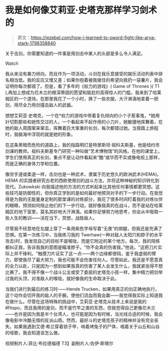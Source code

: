 # 我是如何像艾莉亚·史塔克那样学习剑术的

> 原文：<https://jezebel.com/how-i-learned-to-sword-fight-like-arya-stark-1798358840>

关于击剑，你需要知道的一件事是用剑击中某人的头部是多么令人满足。

Watch

我从来没有暴力倾向，而且作为一项活动，斗剑在我乐意接受的娱乐活动列表中排名相当低。我的反应又慢又差；如果你抱着被我接住的希望向我扔一袋薯片，我会证明你每次都错了。但是，看了多年的《权力的游戏》( Game of Thrones )( T1 ),再加上想成为花木兰的根深蒂固的愿望和尴尬的高得惊人的门槛，我来到了哈莱姆区的一个道场，在那里我花了一个小时，换了一些衣服，大汗淋漓地拿着一把剑，用尽全力用剑撞击敌人的武器。

想想艾莉亚·史塔克，一个在*权力的游戏中带着复仇倾向的小个子惹事鬼，*她用针切割那些和她性交过的人，一个看起来不起作用的小刀片，她敏捷地挥舞着，在她的敌人周围窜来窜去，挥舞着巨大笨重的长剑，每次都错过她。当我踏上旅程时，我脑海中浮现的就是她的形象。

在这条黑暗而危险的道路上，我的指路明灯是特里斯坦·祖科夫斯基，他是纽约市剑课的教师。祖科夫斯基专门研究一种叫做“艺术博物馆”的风格。在他的课堂上，学生们使用真正的长剑，重点不是让动作看起来“酷”或华而不实或像电视上那样，而是正确的身体力学和位置。

像空手道或柔道一样，击剑也是一种武术，隶属于历史悠久的欧洲武术(HEMA)。HEMA 的实践者研究古老的西欧使用剑的战斗方法，并将这种神秘的知识转化到现代。Zukowkski 向我描述他的方法的方式听起来比其他任何事情都更冥想。这些技巧是防御性的，但你真正学到的是如何最好地预测对手的下一步行动。在我觉得是为我的无能量身定制的那堂课的对练部分，我花了很多时间盯着我的对练伙伴的眼睛，预测如何阻止他们的下一步行动，就好像我真的在战斗，而不是站在哈莱姆区的地下室里，莫名其妙地大汗淋漓。如果你足够努力地思考，你会从中吸取一些人生的教训——活在当下，冥想，战胜敌人。

尽管我不经意地在左腿上穿了一条用紫色字母写着“无畏”的绑腿，但我还是充满了恐惧。在第一次练习中，当我练习我的 Twerhaw(一种对敌人太阳穴和脖子的水平攻击)时，我发现自己的目标不是喉咙，而是它附近的某个地方。每次，我的陪练都纠正我，告诉我我的意图是瞄准脖子。“你不会真的伤害我，”他说。"这把刀片实际上并不锋利。"触摸刀片证实了这一点——两个边缘都很钝，鉴于我虚弱的臂力，即使我尽了最大努力，我也可能不会伤害任何人。尽管如此，我还是不愿意真的全力以赴，只是因为一想到如果我真的伤害了某人会发生什么，我就紧张得不想比赛了。我不得不像一个战斗公主或受了委屈的史塔克小孩一样，集中精力把剑举过我的头顶，对准敌人的喉咙，就好像我的生命取决于此。

当我们进行到最后的练习时——Hende Trucken，如果用真正的剑正确地执行，这个动作会切开我的敌人的手腕，使他们流血而我会赢——我觉得我实际上知道我在做什么。尽管在这场特殊的挑战中，艾莉亚·史塔克从技术上来说是我的#fitspo，而且我用的是剑，而不是竹竿之类的东西，但我觉得自己更像花木兰——也许是因为我是半个台湾人，也可能是因为有时候，当光线合适的时候，我会像电影中冷酷无情的反派山雨。然而，最好斗的史塔克孩子的精神并没有完全丧失。如果我遇到艾德·希兰穿着锁子甲，啃着烤兔子的尸体，唱着关于山丘和山谷的哑歌，我会知道该怎么做。

视频制片人:菲比·布拉德福德
T3】副制片人:佐伊·斯塔尔